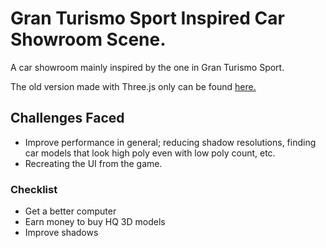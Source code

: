 ﻿# Gran Turismo Sport Inspired Car Showroom Scene.
 A car showroom mainly inspired by the one in Gran Turismo Sport. 

 The old version made with Three.js only can be found [here.](https://github.com/jdichh/car-showroom)

## Challenges Faced
<ul>
 <li>Improve performance in general; reducing shadow resolutions, finding car models that look high poly even with low poly count, etc.</li>
 <li>Recreating the UI from the game.</li>
</ul>

### Checklist
<ul>
  <li>Get a better computer</li>
  <li>Earn money to buy HQ 3D models</li>
  <li>Improve shadows</li>
</ul>
